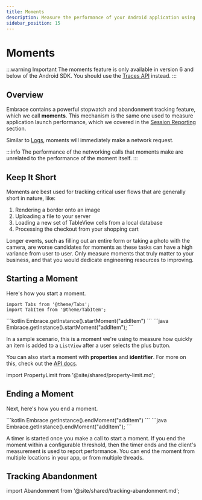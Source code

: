 ```yaml
---
title: Moments
description: Measure the performance of your Android application using Embrace
sidebar_position: 15
---
```


# Moments

:::warning Important
The moments feature is only available in version 6 and below of the Android SDK. You should use the [Traces API](/android/features/traces) instead.
:::

## Overview

Embrace contains a powerful stopwatch and abandonment tracking feature, which we call **moments**.
This mechanism is the same one used to measure application launch performance, which we covered in the [Session Reporting](/android/integration/session-reporting) section.

Similar to [Logs](/android/integration/log-message-api), moments will immediately make a network request.

:::info
The performance of the networking calls that moments make are unrelated to the performance of the moment itself.
:::

## Keep It Short

Moments are best used for tracking critical user flows that are generally short in nature, like:

1. Rendering a border onto an image
1. Uploading a file to your server
1. Loading a new set of TableView cells from a local database
1. Processing the checkout from your shopping cart

Longer events, such as filling out an entire form or taking a photo with the camera, are worse candidates for moments as these tasks can have a high variance from user to user. Only measure moments that truly matter to your business, and that you would dedicate engineering resources to improving.

## Starting a Moment

Here's how you start a moment.

```mdx-code-block
import Tabs from '@theme/Tabs';
import TabItem from '@theme/TabItem';
```

<Tabs groupId="android-language" queryString="android-language">
<TabItem value="kotlin" label="Kotlin">
```kotlin
Embrace.getInstance().startMoment("addItem")
```
</TabItem>
<TabItem value="java" label="Java">
```java
Embrace.getInstance().startMoment("addItem");
```
</TabItem>
</Tabs>

In a sample scenario, this is a moment we're using to measure how quickly an item is added to a `ListView` after a user selects the plus button.

You can also start a moment with **properties** and **identifier**.
For more on this, check out the [API docs](/api/android/).

import PropertyLimit from '@site/shared/property-limit.md';

<PropertyLimit />

## Ending a Moment

Next, here's how you end a moment.

<Tabs groupId="android-language" queryString="android-language">
<TabItem value="kotlin" label="Kotlin">
```kotlin
Embrace.getInstance().endMoment("addItem")
```
</TabItem>
<TabItem value="java" label="Java">
```java
Embrace.getInstance().endMoment("addItem");
```
</TabItem>
</Tabs>

A timer is started once you make a call to start a moment.
If you end the moment within a configurable threshold, then the timer ends and the client's measurement is used to report performance.
You can end the moment from multiple locations in your app, or from multiple threads.

## Tracking Abandonment

import Abandonment from '@site/shared/tracking-abandonment.md';

<Abandonment />